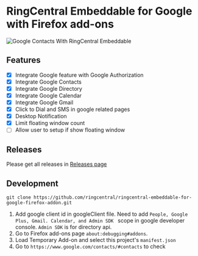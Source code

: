 # RingCentral Embeddable for Google with Firefox add-ons

![Google Contacts With RingCentral Embeddable](https://user-images.githubusercontent.com/7036536/51007549-e5645380-1582-11e9-88a6-4c9ada1681fc.png)

## Features

- [x] Integrate Google feature with Google Authorization
- [x] Integrate Google Contacts
- [x] Integrate Google Directory
- [x] Integrate Google Calendar
- [x] Integrate Google Gmail
- [x] Click to Dial and SMS in google related pages
- [x] Desktop Notification
- [x] Limit floating window count
- [ ] Allow user to setup if show floating window

## Releases

Please get all releases in [Releases page](https://github.com/ringcentral/ringcentral-embeddable-for-google-firefox-addon/releases)


## Development

```
git clone https://github.com/ringcentral/ringcentral-embeddable-for-google-firefox-addon.git
```

1. Add google client id in googleClient file. Need  to add `People, Google Plus, Gmail. Calendar, and Admin SDK ` scope in google developer console. `Admin SDK` is for directory api.
1. Go to Firefox add-ons page `about:debugging#addons`.
2. Load Temporary Add-on and select this project's `manifest.json`
3. Go to `https://www.google.com/contacts/#contacts` to check
